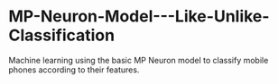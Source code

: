 # MP-Neuron-Model---Like-Unlike-Classification
Machine learning using the basic MP Neuron model to classify mobile phones according to their features.
